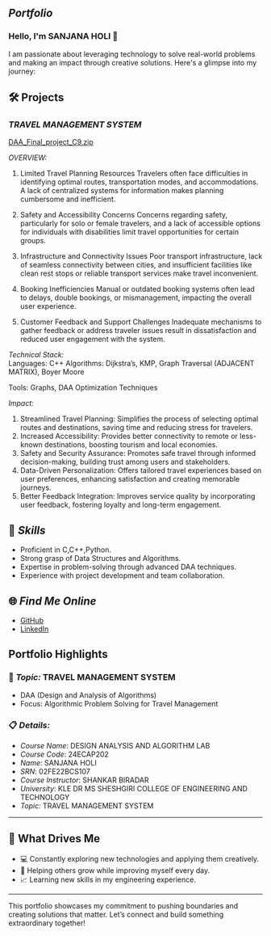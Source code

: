 ## *Portfolio*
### Hello, I'm SANJANA HOLI 👋

I am passionate about leveraging technology to solve real-world problems and making an impact through creative solutions. 
Here's a glimpse into my journey:  


## 🛠️ Projects

### *TRAVEL MANAGEMENT SYSTEM*  
[DAA_Final_project_C9.zip](https://github.com/user-attachments/files/18351055/DAA_Final_project_C9.zip)

*OVERVIEW:* 

1. Limited Travel Planning Resources
 Travelers often face difficulties in identifying optimal routes, transportation modes, and accommodations. 
 A lack of centralized systems for information makes planning cumbersome and inefficient.
 
2. Safety and Accessibility Concerns
 Concerns regarding safety, particularly for solo or female travelers, and a lack of accessible
 options for individuals with disabilities limit travel opportunities for certain groups.

3. Infrastructure and Connectivity Issues
 Poor transport infrastructure, lack of seamless connectivity between cities, and insufficient facilities 
 like clean rest stops or reliable transport services make travel inconvenient.

4. Booking Inefficiencies
 Manual or outdated booking systems often lead to delays, double bookings, or mismanagement, 
 impacting the overall user experience.

5. Customer Feedback and Support Challenges
 Inadequate mechanisms to gather feedback or address traveler issues result in dissatisfaction and 
 reduced user engagement with the system.


*Technical Stack:*  
Languages: C++
Algorithms: Dijkstra’s, KMP, Graph Traversal (ADJACENT MATRIX), Boyer Moore 

Tools: Graphs, DAA Optimization Techniques

*Impact:* 
1. Streamlined Travel Planning:
     Simplifies the process of selecting optimal routes and destinations, saving time and reducing stress for travelers.
2. Increased Accessibility:
     Provides better connectivity to remote or less-known destinations, boosting tourism and local economies.     
3. Safety and Security Assurance:
     Promotes safe travel through informed decision-making, building trust among users and stakeholders.
4. Data-Driven Personalization:
     Offers tailored travel experiences based on user preferences, enhancing satisfaction and creating memorable journeys.
5. Better Feedback Integration:
    Improves service quality by incorporating user feedback, fostering loyalty and long-term engagement.

## 🚀 *Skills*  

- Proficient in C,C++,Python. 
- Strong grasp of Data Structures and Algorithms.  
- Expertise in problem-solving through advanced DAA techniques.  
- Experience with project development and team collaboration.  


## 🌐 *Find Me Online*

- [GitHub](https://github.com/sanjanaholi/sanjanaholi-portfolio.github.io/blob/main/README.md)
- [LinkedIn](https://www.linkedin.com/in/sanjana-holi-5948a6290/)

## Portfolio Highlights

### 🎯 *Topic:* TRAVEL MANAGEMENT SYSTEM

- DAA (Design and Analysis of Algorithms)  
- Focus: Algorithmic Problem Solving for Travel Management  

### 📋 *Details:*

- *Course Name*: DESIGN ANALYSIS AND ALGORITHM LAB 
- *Course Code*: 24ECAP202  
- *Name*: SANJANA HOLI
- *SRN*: 02FE22BCS107
- *Course Instructor*: SHANKAR BIRADAR  
- *University*: KLE DR MS SHESHGIRI COLLEGE OF ENGINEERING AND TECHNOLOGY
- *Topic:* TRAVEL MANAGEMENT SYSTEM
---

## 🎨 What Drives Me  
- 💻 Constantly exploring new technologies and applying them creatively.
- 🤝 Helping others grow while improving myself every day.  
- 📈 Learning new skills in my engineering experience.  

---

This portfolio showcases my commitment to pushing boundaries and creating solutions that matter. 
Let’s connect and build something extraordinary together!

